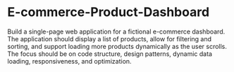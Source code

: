 # E-commerce-Product-Dashboard
Build a single-page web application for a fictional e-commerce dashboard. The application should display a list of products, allow for filtering and sorting, and support loading more products dynamically as the user scrolls. The focus should be on code structure, design patterns, dynamic data loading, responsiveness, and optimization.
